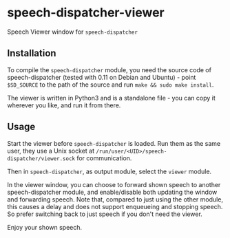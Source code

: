 speech-dispatcher-viewer
========================

Speech Viewer window for `speech-dispatcher`


Installation
------------

To compile the `speech-dispatcher` module, you need the source code of speech-dispatcher
(tested with 0.11 on Debian and Ubuntu) - point `$SD_SOURCE` to the path of the source
and run `make && sudo make install`.

The viewer is written in Python3 and is a standalone file - you can copy it wherever you like,
and run it from there.


Usage
-----

Start the viewer before `speech-dispatcher` is loaded. Run them as the same user, they use a
Unix socket at `/run/user/<UID>/speech-dispatcher/viewer.sock` for communication.

Then in `speech-dispatcher`, as output module, select the `viewer` module.

In the viewer window, you can choose to forward shown speech to another speech-dispatcher module,
and enable/disable both updating the window and forwarding speech.
Note that, compared to just using the other module, this causes a delay and does not support enqueueing
and stopping speech. So prefer switching back to just speech if you don't need the viewer.

Enjoy your shown speech.
